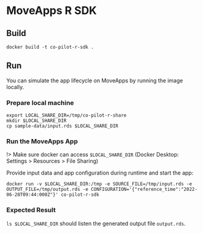 # MoveApps R SDK

## Build

```
docker build -t co-pilot-r-sdk .
```

## Run

You can simulate the app lifecycle on MoveApps by running the image locally.

### Prepare local machine

```
export LOCAL_SHARE_DIR=/tmp/co-pilot-r-share
mkdir $LOCAL_SHARE_DIR
cp sample-data/input.rds $LOCAL_SHARE_DIR
```

### Run the MoveApps App

!> Make sure docker can access `$LOCAL_SHARE_DIR` (Docker Desktop: Settings > Resources > File Sharing)

Provide input data and app configuration during runtime and start the app:

```
docker run -v $LOCAL_SHARE_DIR:/tmp -e SOURCE_FILE=/tmp/input.rds -e OUTPUT_FILE=/tmp/output.rds -e CONFIGURATION='{"reference_time":"2022-06-28T09:44:000Z"}' co-pilot-r-sdk
```

### Expected Result

`ls $LOCAL_SHARE_DIR` should listen the generated output file `output.rds`.
